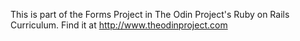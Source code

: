 
This is part of the Forms Project in The Odin Project's Ruby on Rails Curriculum. Find it at http://www.theodinproject.com
